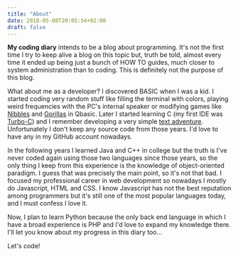 ```yaml
---
title: "About"
date: 2018-05-08T20:05:54+02:00
draft: false
---
```

**My coding diary** intends to be a blog about programming. It's not the first time I try to keep alive a blog on this
topic but, truth be told, almost every time it ended up being just a bunch of HOW TO guides, much closer to system
administration than to coding. This is definitely not the purpose of this blog.

What about me as a developer? I discovered BASIC when I was a kid. I started coding very random stuff like filling the
terminal with colors, playing weird frequencies with the PC's internal speaker or modifying games like
[Nibbles](https://en.wikipedia.org/wiki/Nibbles_(video_game)) and
[Gorillas](https://en.wikipedia.org/wiki/Gorillas_(video_game)) in Qbasic. Later I started learning C (my first IDE was
[Turbo-C](https://en.wikipedia.org/wiki/Borland_Turbo_C)) and I remember developing a very simple [text adventure](https://en.wikipedia.org/wiki/Interactive_fiction).
Unfortunately I don't keep any source code from those years. I'd love to have any in my GitHub account nowadays.

In the following years I learned Java and C++ in college but the truth is I've never coded again using those two
languages since those years, so the only thing I keep from this experience is the knowledge of object-oriented
paradigm. I guess that was precisely the main point, so it's not that bad. I focused my professional career in web
development so nowadays I mostly do Javascript, HTML and CSS. I know Javascript has not the best reputation among
programmers but it's still one of the most popular languages today, and I must confess I love it.

Now, I plan to learn Python because the only back end language in which I have a broad experience is PHP and I'd love to
expand my knowledge there. I'll let you know about my progress in this diary too...

Let's code!
